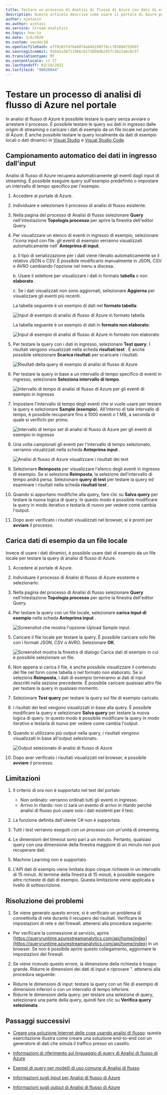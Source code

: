 ```yaml
---
title: Testare un processo di Analisi di flusso di Azure con dati di esempio
description: Questo articolo descrive come usare il portale di Azure per testare un processo di Analisi di flusso di Azure, un input di esempio e caricare i dati di esempio.
author: ajetasin
ms.author: ajetasi
ms.service: stream-analytics
ms.topic: how-to
ms.date: 3/6/2020
ms.custom: seodec18
ms.openlocfilehash: eff9103f476e6074ab46198ff8cc78588675569f
ms.sourcegitcommit: 910a1a38711966cb171050db245fc3b22abc8c5f
ms.translationtype: MT
ms.contentlocale: it-IT
ms.lasthandoff: 03/19/2021
ms.locfileid: "98020044"
---
```

# <a name="test-an-azure-stream-analytics-job-in-the-portal"></a>Testare un processo di analisi di flusso di Azure nel portale

In analisi di flusso di Azure è possibile testare la query senza avviare o arrestare il processo. È possibile testare le query sui dati in ingresso dalle origini di streaming o caricare i dati di esempio da un file locale nel portale di Azure. È anche possibile testare le query localmente da dati di esempio locali o dati dinamici in [Visual Studio](stream-analytics-live-data-local-testing.md) e [Visual Studio Code](visual-studio-code-local-run-live-input.md).

## <a name="automatically-sample-incoming-data-from-input"></a>Campionamento automatico dei dati in ingresso dall'input

Analisi di flusso di Azure recupera automaticamente gli eventi dagli input di streaming. È possibile eseguire query sull'esempio predefinito o impostare un intervallo di tempo specifico per l'esempio.

1. Accedere al portale di Azure.

2. Individuare e selezionare il processo di analisi di flusso esistente.

3. Nella pagina del processo di Analisi di flusso selezionare **Query** nell'intestazione **Topologia processo** per aprire la finestra dell'editor Query. 

4. Per visualizzare un elenco di eventi in ingresso di esempio, selezionare l'icona input con file. gli eventi di esempio verranno visualizzati automaticamente nell' **Anteprima di input**.

   a. Il tipo di serializzazione per i dati viene rilevato automaticamente se il relativo JSON o CSV. È possibile modificarlo manualmente in JSON, CSV e AVRO cambiando l'opzione nel menu a discesa.
    
   b. Usare il selettore per visualizzare i dati in formato **tabella** o non **elaborato** .
    
   c. Se i dati visualizzati non sono aggiornati, selezionare **Aggiorna** per visualizzare gli eventi più recenti.

   La tabella seguente è un esempio di dati nel **formato tabella**:

   ![Input di esempio di analisi di flusso di Azure in formato tabella](./media/stream-analytics-test-query/asa-sample-table.png)

   La tabella seguente è un esempio di dati in **formato non elaborato**:

   ![Input di esempio di analisi di flusso di Azure in formato non elaborato](./media/stream-analytics-test-query/asa-sample-raw.png)

5. Per testare la query con i dati in ingresso, selezionare **Test query**. I risultati vengono visualizzati nella scheda **risultati test** . È anche possibile selezionare **Scarica risultati** per scaricare i risultati.

   ![Risultati della query di esempio di analisi di flusso di Azure](./media/stream-analytics-test-query/asa-test-query.png)

6. Per testare la query in base a un intervallo di tempo specifico di eventi in ingresso, selezionare **Seleziona intervallo di tempo**.
   
   ![Intervallo di tempo di analisi di flusso di Azure per gli eventi di esempio in ingresso](./media/stream-analytics-test-query/asa-select-time-range.png)

7. Impostare l'intervallo di tempo degli eventi che si vuole usare per testare la query e selezionare **Sample (esempio**). All'interno di tale intervallo di tempo, è possibile recuperare fino a 1000 eventi o 1 MB, a seconda di quale si verifichi per primo.

   ![Intervallo di tempo set di analisi di flusso di Azure per gli eventi di esempio in ingresso](./media/stream-analytics-test-query/asa-set-time-range.png)

8. Una volta campionati gli eventi per l'intervallo di tempo selezionato, verranno visualizzati nella scheda **Anteprima input** .

   ![Analisi di flusso di Azure visualizzare i risultati dei test](./media/stream-analytics-test-query/asa-view-test-results.png)

9. Selezionare **Reimposta** per visualizzare l'elenco degli eventi in ingresso di esempio. Se si seleziona **Reimposta**, la selezione dell'intervallo di tempo andrà persa. Selezionare **query di test** per testare la query ed esaminare i risultati nella scheda **risultati test** .

10. Quando si apportano modifiche alla query, fare clic su **Salva query** per testare la nuova logica di query. In questo modo è possibile modificare la query in modo iterativo e testarla di nuovo per vedere come cambia l'output.

11. Dopo aver verificato i risultati visualizzati nel browser, si è pronti per **avviare** il processo.

## <a name="upload-sample-data-from-a-local-file"></a>Carica dati di esempio da un file locale

Invece di usare i dati dinamici, è possibile usare dati di esempio da un file locale per testare la query di analisi di flusso di Azure.

1. Accedere al portale di Azure.
   
2. Individuare il processo di Analisi di flusso di Azure esistente e selezionarlo.

3. Nella pagina del processo di Analisi di flusso selezionare **Query** nell'intestazione **Topologia processo** per aprire la finestra dell'editor Query.

4. Per testare la query con un file locale, selezionare **carica input di esempio** nella scheda **Anteprima input** . 

   ![Screenshot che mostra l'opzione Upload Sample input.](./media/stream-analytics-test-query/asa-upload-sample-file.png)

5. Caricare il file locale per testare la query. È possibile caricare solo file con i formati JSON, CSV o AVRO. Selezionare **OK**.

   ![Screenshot mostra la finestra di dialogo Carica dati di esempio in cui è possibile selezionare un file.](./media/stream-analytics-test-query/asa-upload-sample-json-file.png)

6. Non appena si carica il file, è anche possibile visualizzare il contenuto del file nel form come tabella o nel formato non elaborato. Se si seleziona **Reimposta**, i dati di esempio torneranno ai dati di input descritti nella sezione precedente. È possibile caricare qualsiasi altro file per testare la query in qualsiasi momento.

7. Selezionare **Test query** per testare la query sul file di esempio caricato.

8. I risultati dei test vengono visualizzati in base alla query. È possibile modificare la query e selezionare **Salva query** per testare la nuova logica di query. In questo modo è possibile modificare la query in modo iterativo e testarla di nuovo per vedere come cambia l'output.

9. Quando si utilizzano più output nella query, i risultati vengono visualizzati in base all'output selezionato. 

   ![Output selezionato di analisi di flusso di Azure](./media/stream-analytics-test-query/asa-sample-test-selected-output.png)

10. Dopo aver verificato i risultati visualizzati nel browser, è possibile **avviare** il processo.

## <a name="limitations"></a>Limitazioni

1.  Il criterio di ora non è supportato nel test del portale:

    * Non ordinato: verranno ordinati tutti gli eventi in ingresso.
    * Arrivo in ritardo: non ci sarà un evento di arrivo in ritardo perché analisi di flusso può usare solo i dati esistenti per il test.
   
2.  La funzione definita dall'utente C# non è supportata.

3.  Tutti i test verranno eseguiti con un processo con un'unità di streaming.

4.  Le dimensioni del timeout sono pari a un minuto. Pertanto, qualsiasi query con una dimensione della finestra maggiore di un minuto non può recuperare dati.

5.  Machine Learning non è supportato.

6. L'API dati di esempio viene limitata dopo cinque richieste in un intervallo di 15 minuti. Al termine della finestra di 15 minuti, è possibile eseguire altre richieste di dati di esempio. Questa limitazione viene applicata a livello di sottoscrizione.

## <a name="troubleshooting"></a>Risoluzione dei problemi

1.  Se viene generato questo errore, si è verificato un problema di connettività di rete durante il recupero dei risultati. Verificare le impostazioni di rete e del firewall. attenersi alla procedura seguente:

  * Per verificare la connessione al servizio, aprire [https://queryruntime.azurestreamanalytics.com/api/home/index](https://queryruntime.azurestreamanalytics.com/api/home/index) in un browser. Se non è possibile aprire questo collegamento, aggiornare le impostazioni del firewall.
  
2. Se viene ricevuto questo errore, la dimensione della richiesta è troppo grande. Ridurre le dimensioni dei dati di input e riprovare ". attenersi alla procedura seguente:

  * Ridurre le dimensioni di input: testare la query con un file di esempio di dimensioni inferiori o con un intervallo di tempo inferiore.
  * Ridurre le dimensioni della query: per testare una selezione di query, selezionare una parte della query, quindi fare clic su **Verifica query selezionata**.


## <a name="next-steps"></a>Passaggi successivi
* [Creare una soluzione Internet delle cose usando analisi di flusso](./stream-analytics-build-an-iot-solution-using-stream-analytics.md): questa esercitazione illustra come creare una soluzione end-to-end con un generatore di dati che simula il traffico presso un casello.

* [Informazioni di riferimento sul linguaggio di query di Analisi di flusso di Azure](/stream-analytics-query/stream-analytics-query-language-reference)

* [Esempi di query per modelli di uso comune di Analisi di flusso](stream-analytics-stream-analytics-query-patterns.md)

* [Informazioni sugli input per Analisi di flusso di Azure](stream-analytics-add-inputs.md)

* [Informazioni sugli output di Analisi di flusso di Azure](stream-analytics-define-outputs.md)
